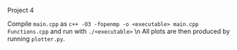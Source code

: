Project 4

Compile `main.cpp` as `c++ -O3 -fopenmp -o <executable> main.cpp Functions.cpp` and run with `./<executable>` \n
All plots are then produced by running `plotter.py`.
